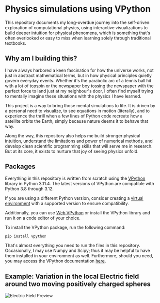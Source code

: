 # Physics simulations using VPython
This repository documents my long-overdue journey into the self-driven exploration of computational physics, using interactive visualizations to build deeper intuition for physical phenomena, which is something that's often overlooked or easy to miss when learning solely through traditional textbooks.

## Why am I building this?
I have always harbored a keen fascination for how the universe works, not just in abstract mathematical terms, but in how physical principles quietly govern everyday events. Whether it's the parabolic arc of a tennis ball hit with a lot of topspin or the newspaper boy tossing the newspaper with the perfect force to land just at my neighbour's door, I often find myself trying to mentally imagine these situations with the physics I have learned.

This project is a way to bring those mental simulations to life. It is driven by a personal need to visualize, to see equations in motion (literally), and to experience the thrill when a few lines of Python code recreate how a satellite orbits the Earth, simply because nature deems it to behave that way.

Along the way, this repository also helps me build stronger physical intuition, understand the limitations and power of numerical methods, and develop clean scientific programming skills that will serve me in research. But at its core, it exists to nurture that joy of seeing physics unfold.

## Packages
Everything in this repository is written from scratch using the [VPython](https://vpython.org/) library in Python 3.11.4. The latest versions of VPython are compatible with Python 3.8 through 3.12.

If you are using a different Python version, consider creating a [virtual environment](https://docs.python.org/3/library/venv.html) with a supported version to ensure compatibility.

Additionally, you can use [Web VPython](https://vpython.org/presentation2018/noinstall.html) or install the VPython library and run it on a code editor of your choice.

To install the VPython package, run the following command:
```bash
pip install vpython
```
That's almost everything you need to run the files in this repository. Occasionally, I may use Numpy and Scipy; thus it may be helpful to have them installed in your environment as well. Furthermore, should you need, you may access the VPython documentation [here](https://glowscript.org/docs/VPythonDocs/index.html).

## Example: Variation in the local Electric field around two moving positively charged spheres

![Electric Field Preview](vpython-readme-vid.gif)

